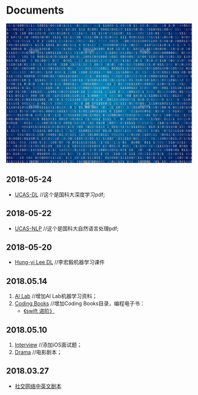 # Documents

<p align='center'>
<img src='bg.png'>
</p>

## 2018-05-24
* [UCAS-DL](https://github.com/usiege/Documents/tree/master/UCAS-DL)	//这个是国科大深度学习pdf;

## 2018-05-22
* [UCAS-NLP](https://github.com/usiege/Documents/tree/master/UCAS-NLP) 	//这个是国科大自然语言处理pdf;

## 2018-05-20
* [Hung-yi Lee DL](https://github.com/usiege/Documents/tree/master/Hung-yi%20Lee%20DL) 	//李宏毅机器学习课件

## 2018.05.14
1. [AI Lab](https://github.com/usiege/Documents/tree/master/AI%20Lab)	//增加AI Lab机器学习资料；
2. [Coding Books](https://github.com/usiege/Documents/tree/master/Coding%20Books)	//增加Coding Books目录，编程电子书：
	* [《swift 进阶》](https://github.com/usiege/Documents/tree/master/Coding%20Books/swift%20%E8%BF%9B%E9%98%B6)

## 2018.05.10
1. [Interview](https://github.com/usiege/Documents/tree/master/Interview) //添加iOS面试题；
2. [Drama](https://github.com/usiege/Documents/tree/master/Drama)	 //电影剧本；

## 2018.03.27
* [社交网络中英文剧本](https://github.com/usiege/Documents/blob/master/Drama/%E7%A4%BE%E4%BA%A4%E7%BD%91%E7%BB%9C%E4%B8%AD%E8%8B%B1%E6%96%87%E5%89%A7%E6%9C%AC.pdf)